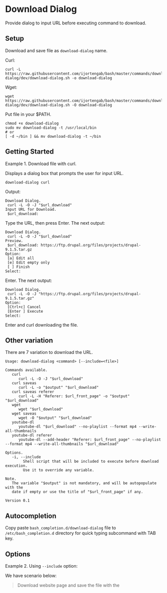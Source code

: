 # Download Dialog

Provide dialog to input URL before executing command to download.

## Setup

Download and save file as `download-dialog` name.

Curl:
```
curl -L https://raw.githubusercontent.com/ijortengab/bash/master/commands/download-dialog/dev/download-dialog.sh -o download-dialog
```

Wget:
```
wget https://raw.githubusercontent.com/ijortengab/bash/master/commands/download-dialog/dev/download-dialog.sh -O download-dialog
```

Put file in your $PATH.

```
chmod +x download-dialog
sudo mv download-dialog -t /usr/local/bin
# or
[ -d ~/bin ] && mv download-dialog -t ~/bin
```

## Getting Started

Example 1. Download file with curl.

Displays a dialog box that prompts the user for input URL.

```
download-dialog curl
```

Output:
```
Download Dialog.
 curl -L -O -J "$url_download"
Input URL for Download.
 $url_download:
```
Type the URL, then press Enter. The next output:
```
Download Dialog.
 curl -L -O -J "$url_download"
Preview.
 $url_download: https://ftp.drupal.org/files/projects/drupal-9.1.5.tar.gz
Option:
 [a] Edit all
 [e] Edit empty only
 [ ] Finish
Select:
```
Enter. The next output:
```
Download Dialog.
 curl -L -O -J "https://ftp.drupal.org/files/projects/drupal-9.1.5.tar.gz"
Option:
 [Ctrl+c] Cancel
 [Enter ] Execute
Select:
```
Enter and curl downloading the file.

## Other variation

There are 7 variation to download the URL.

```
Usage: download-dialog <command> [--include=<file>]

Commands available.
   curl
      curl -L -O -J "$url_download"
   curl saveas
      curl -L -o "$output" "$url_download"
   curl saveas referer
      curl -L -H "Referer: $url_front_page" -o "$output" "$url_download"
   wget
      wget "$url_download"
   wget saveas
      wget -O "$output" "$url_download"
   youtube-dl
      youtube-dl "$url_download" --no-playlist --format mp4 --write-all-thumbnails
   youtube-dl referer
      youtube-dl --add-header "Referer: $url_front_page" --no-playlist --format mp4 --write-all-thumbnails "$url_download"

Options.
   -i, --include
        Shell script that will be included to execute before download execution.
        Use it to override any variable.

Note.
   The variable "$output" is not mandatory, and will be autopopulate with the
   date if empty or use the title of "$url_front_page" if any.

Version 0.1
```

## Autocompletion

Copy paste `bash_completion.d/download-dialog` file to `/etc/bash_completion.d`
directory for quick typing subcommand with TAB key.

## Options

Example 2. Using `--include` option:

We have scenario below:

> Download website page and save the file with the <title> of HTML page then add `html` extension.

Create file `~/add-html-ext.sh` with contents:

```
output="${output}.html"
PreventOverrideExistingFile
```

Then execute:

```
download-dialog curl saveas referer -i ~/add-html-ext.sh
```

Output, Page 1:

```
Download Dialog.
 curl -L -H "Referer: $url_front_page" -o "$output" "$url_download"
Input URL for Download.
 $url_download: https://stackoverflow.com/questions/40175419/curl-download-files-issue
Input URL Front Page.
 $url_front_page: https://stackoverflow.com/questions/40175419/curl-download-files-issue
Output filename.
 $output:
```

Output, Page 2:

```
Download Dialog.
 curl -L -H "Referer: $url_front_page" -o "$output" "$url_download"
Preview.
 $url_download: https://stackoverflow.com/questions/40175419/curl-download-files-issue
 $url_front_page: https://stackoverflow.com/questions/40175419/curl-download-files-issue
 $output:
Option:
 [a] Edit all
 [e] Edit empty only
 [ ] Finish
Select:
 [ ] Finish
```

Output, Page 3:

```
Download Dialog.
 curl -L -H "Referer: $url_front_page" -o "$output" "$url_download"
Preview.
 $url_download: https://stackoverflow.com/questions/40175419/curl-download-files-issue
 $url_front_page: https://stackoverflow.com/questions/40175419/curl-download-files-issue
 $output:
Option:
 [a] Edit all
 [e] Edit empty only
 [ ] Finish
Select:
 [ ] Finish
```

```
Download Dialog.
 curl -L -H "Referer: https://stackoverflow.com/questions/40175419/curl-download-files-issue" -o "json - cURL download files issue - Stack Overflow.html" "https://stackoverflow.com/questions/40175419/curl-download-files-issue"
Option:
 [Ctrl+c] Cancel
 [Enter ] Execute
Select:
```

With command above, the output has suffixed with string `.html`.

Enter and curl downloading the file.

## youtube-dl

Before using `youtube-dl`, make sure the `ffmpeg` command has recognize in environment variable $PATH.

```
which youtube-dl
which ffmpeg
```

If there are doesn't exists:

For Windows User which using WSL 2, install `Format Factory` which included `ffmpeg.exe`.

Then add this line in `.bashrc`:

```
# For Cygwin.
export PATH=$PATH:'/cygdrive/c/Program Files (x86)/FormatFactory'
# For WSL2.
export PATH=$PATH:'/mnt/c/Program Files (x86)/FormatFactory'
```

Binary `youtube-dl.exe` for Windows can download directly from their website.

## Reference

https://stackoverflow.com/questions/42901942/how-do-we-download-a-blob-url-video

